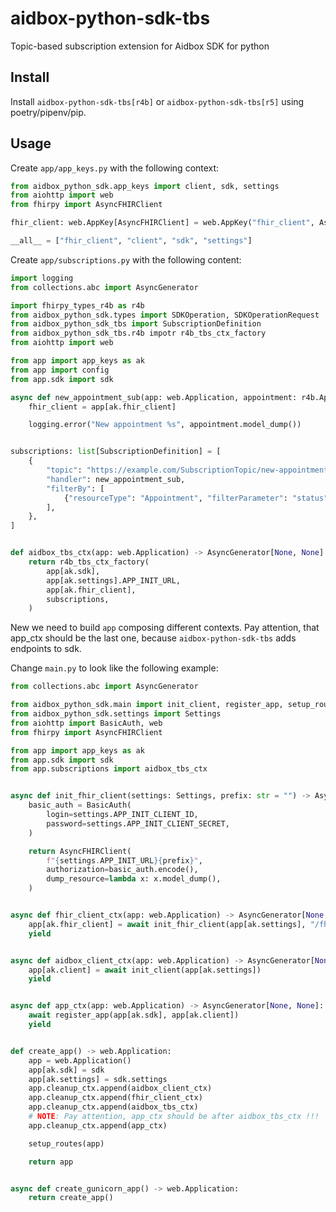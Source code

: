 # aidbox-python-sdk-tbs

Topic-based subscription extension for Aidbox SDK for python

## Install

Install `aidbox-python-sdk-tbs[r4b]` or `aidbox-python-sdk-tbs[r5]` using poetry/pipenv/pip.

## Usage

Create `app/app_keys.py` with the following context:

```python
from aidbox_python_sdk.app_keys import client, sdk, settings
from aiohttp import web
from fhirpy import AsyncFHIRClient

fhir_client: web.AppKey[AsyncFHIRClient] = web.AppKey("fhir_client", AsyncFHIRClient)

__all__ = ["fhir_client", "client", "sdk", "settings"]
```

Create `app/subscriptions.py` with the following content:

```python
import logging
from collections.abc import AsyncGenerator

import fhirpy_types_r4b as r4b
from aidbox_python_sdk.types import SDKOperation, SDKOperationRequest
from aidbox_python_sdk_tbs import SubscriptionDefinition
from aidbox_python_sdk_tbs.r4b impotr r4b_tbs_ctx_factory
from aiohttp import web

from app import app_keys as ak
from app import config
from app.sdk import sdk

async def new_appointment_sub(app: web.Application, appointment: r4b.Appointment) -> None:
    fhir_client = app[ak.fhir_client]

    logging.error("New appointment %s", appointment.model_dump())


subscriptions: list[SubscriptionDefinition] = [
    {
        "topic": "https://example.com/SubscriptionTopic/new-appointment-event",
        "handler": new_appointment_sub,
        "filterBy": [
            {"resourceType": "Appointment", "filterParameter": "status", "value": "booked"}
        ],
    },
]


def aidbox_tbs_ctx(app: web.Application) -> AsyncGenerator[None, None]:
    return r4b_tbs_ctx_factory(
        app[ak.sdk],
        app[ak.settings].APP_INIT_URL,
        app[ak.fhir_client],
        subscriptions,
    )
```

New we need to build `app` composing different contexts. 
Pay attention, that app_ctx should be the last one, because `aidbox-python-sdk-tbs` adds endpoints to sdk.

Change `main.py` to look like the following example:

```python
from collections.abc import AsyncGenerator

from aidbox_python_sdk.main import init_client, register_app, setup_routes
from aidbox_python_sdk.settings import Settings
from aiohttp import BasicAuth, web
from fhirpy import AsyncFHIRClient

from app import app_keys as ak
from app.sdk import sdk
from app.subscriptions import aidbox_tbs_ctx


async def init_fhir_client(settings: Settings, prefix: str = "") -> AsyncFHIRClient:
    basic_auth = BasicAuth(
        login=settings.APP_INIT_CLIENT_ID,
        password=settings.APP_INIT_CLIENT_SECRET,
    )

    return AsyncFHIRClient(
        f"{settings.APP_INIT_URL}{prefix}",
        authorization=basic_auth.encode(),
        dump_resource=lambda x: x.model_dump(),
    )


async def fhir_client_ctx(app: web.Application) -> AsyncGenerator[None, None]:
    app[ak.fhir_client] = await init_fhir_client(app[ak.settings], "/fhir")
    yield


async def aidbox_client_ctx(app: web.Application) -> AsyncGenerator[None, None]:
    app[ak.client] = await init_client(app[ak.settings])
    yield


async def app_ctx(app: web.Application) -> AsyncGenerator[None, None]:
    await register_app(app[ak.sdk], app[ak.client])
    yield


def create_app() -> web.Application:
    app = web.Application()
    app[ak.sdk] = sdk
    app[ak.settings] = sdk.settings
    app.cleanup_ctx.append(aidbox_client_ctx)
    app.cleanup_ctx.append(fhir_client_ctx)
    app.cleanup_ctx.append(aidbox_tbs_ctx)
    # NOTE: Pay attention, app_ctx should be after aidbox_tbs_ctx !!!
    app.cleanup_ctx.append(app_ctx)

    setup_routes(app)

    return app


async def create_gunicorn_app() -> web.Application:
    return create_app()
```



